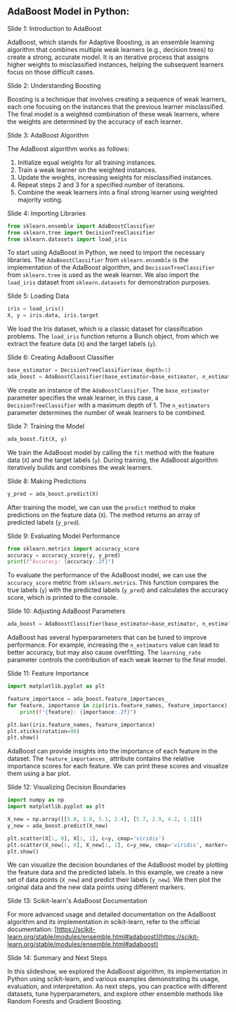 ## AdaBoost Model in Python:

Slide 1: Introduction to AdaBoost

AdaBoost, which stands for Adaptive Boosting, is an ensemble learning algorithm that combines multiple weak learners (e.g., decision trees) to create a strong, accurate model. It is an iterative process that assigns higher weights to misclassified instances, helping the subsequent learners focus on those difficult cases.

Slide 2: Understanding Boosting

Boosting is a technique that involves creating a sequence of weak learners, each one focusing on the instances that the previous learner misclassified. The final model is a weighted combination of these weak learners, where the weights are determined by the accuracy of each learner.

Slide 3: AdaBoost Algorithm

The AdaBoost algorithm works as follows:

1. Initialize equal weights for all training instances.
2. Train a weak learner on the weighted instances.
3. Update the weights, increasing weights for misclassified instances.
4. Repeat steps 2 and 3 for a specified number of iterations.
5. Combine the weak learners into a final strong learner using weighted majority voting.

Slide 4: Importing Libraries

```python
from sklearn.ensemble import AdaBoostClassifier
from sklearn.tree import DecisionTreeClassifier
from sklearn.datasets import load_iris
```

To start using AdaBoost in Python, we need to import the necessary libraries. The `AdaBoostClassifier` from `sklearn.ensemble` is the implementation of the AdaBoost algorithm, and `DecisionTreeClassifier` from `sklearn.tree` is used as the weak learner. We also import the `load_iris` dataset from `sklearn.datasets` for demonstration purposes.

Slide 5: Loading Data

```python
iris = load_iris()
X, y = iris.data, iris.target
```

We load the Iris dataset, which is a classic dataset for classification problems. The `load_iris` function returns a Bunch object, from which we extract the feature data (`X`) and the target labels (`y`).

Slide 6: Creating AdaBoost Classifier

```python
base_estimator = DecisionTreeClassifier(max_depth=1)
ada_boost = AdaBoostClassifier(base_estimator=base_estimator, n_estimators=50)
```

We create an instance of the `AdaBoostClassifier`. The `base_estimator` parameter specifies the weak learner, in this case, a `DecisionTreeClassifier` with a maximum depth of 1. The `n_estimators` parameter determines the number of weak learners to be combined.

Slide 7: Training the Model

```python
ada_boost.fit(X, y)
```

We train the AdaBoost model by calling the `fit` method with the feature data (`X`) and the target labels (`y`). During training, the AdaBoost algorithm iteratively builds and combines the weak learners.

Slide 8: Making Predictions

```python
y_pred = ada_boost.predict(X)
```

After training the model, we can use the `predict` method to make predictions on the feature data (`X`). The method returns an array of predicted labels (`y_pred`).

Slide 9: Evaluating Model Performance

```python
from sklearn.metrics import accuracy_score
accuracy = accuracy_score(y, y_pred)
print(f"Accuracy: {accuracy:.2f}")
```

To evaluate the performance of the AdaBoost model, we can use the `accuracy_score` metric from `sklearn.metrics`. This function compares the true labels (`y`) with the predicted labels (`y_pred`) and calculates the accuracy score, which is printed to the console.

Slide 10: Adjusting AdaBoost Parameters

```python
ada_boost = AdaBoostClassifier(base_estimator=base_estimator, n_estimators=100, learning_rate=0.5)
```

AdaBoost has several hyperparameters that can be tuned to improve performance. For example, increasing the `n_estimators` value can lead to better accuracy, but may also cause overfitting. The `learning_rate` parameter controls the contribution of each weak learner to the final model.

Slide 11: Feature Importance

```python
import matplotlib.pyplot as plt

feature_importance = ada_boost.feature_importances_
for feature, importance in zip(iris.feature_names, feature_importance):
    print(f"{feature}: {importance:.2f}")

plt.bar(iris.feature_names, feature_importance)
plt.xticks(rotation=90)
plt.show()
```

AdaBoost can provide insights into the importance of each feature in the dataset. The `feature_importances_` attribute contains the relative importance scores for each feature. We can print these scores and visualize them using a bar plot.

Slide 12: Visualizing Decision Boundaries

```python
import numpy as np
import matplotlib.pyplot as plt

X_new = np.array([[5.8, 2.8, 5.1, 2.4], [5.7, 2.9, 4.2, 1.3]])
y_new = ada_boost.predict(X_new)

plt.scatter(X[:, 0], X[:, 1], c=y, cmap='viridis')
plt.scatter(X_new[:, 0], X_new[:, 1], c=y_new, cmap='viridis', marker='^')
plt.show()
```

We can visualize the decision boundaries of the AdaBoost model by plotting the feature data and the predicted labels. In this example, we create a new set of data points (`X_new`) and predict their labels (`y_new`). We then plot the original data and the new data points using different markers.

Slide 13: Scikit-learn's AdaBoost Documentation

For more advanced usage and detailed documentation on the AdaBoost algorithm and its implementation in scikit-learn, refer to the official documentation: [https://scikit-learn.org/stable/modules/ensemble.html#adaboost](https://scikit-learn.org/stable/modules/ensemble.html#adaboost)

Slide 14: Summary and Next Steps

In this slideshow, we explored the AdaBoost algorithm, its implementation in Python using scikit-learn, and various examples demonstrating its usage, evaluation, and interpretation. As next steps, you can practice with different datasets, tune hyperparameters, and explore other ensemble methods like Random Forests and Gradient Boosting.
